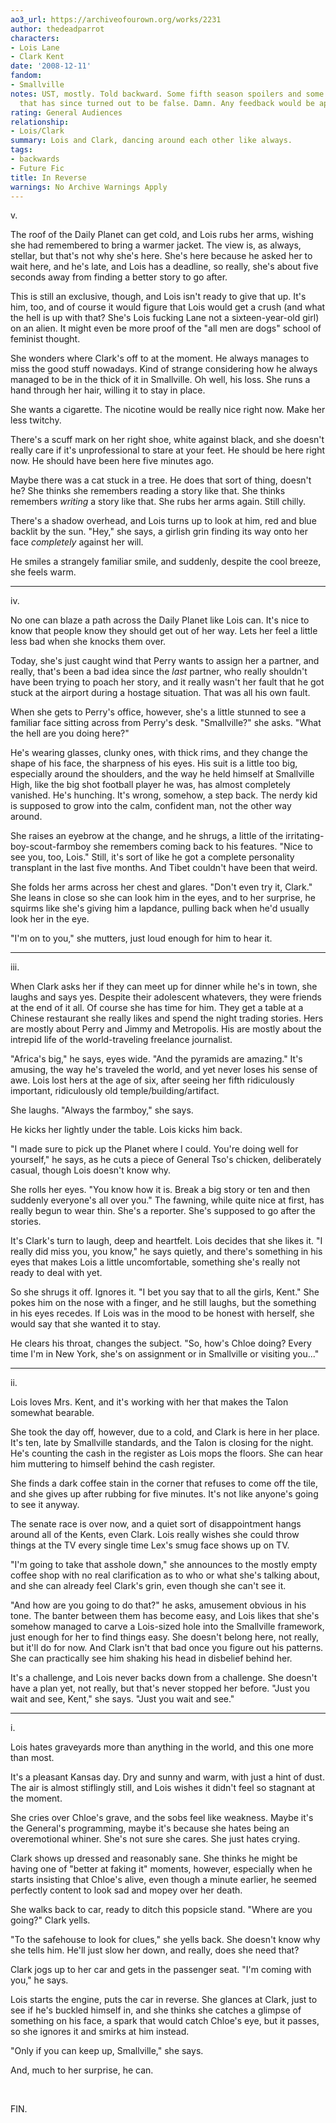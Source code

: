 ```yaml
---
ao3_url: https://archiveofourown.org/works/2231
author: thedeadparrot
characters:
- Lois Lane
- Clark Kent
date: '2008-12-11'
fandom:
- Smallville
notes: UST, mostly. Told backward. Some fifth season spoilers and some speculation
  that has since turned out to be false. Damn. Any feedback would be appreciated.
rating: General Audiences
relationship:
- Lois/Clark
summary: Lois and Clark, dancing around each other like always.
tags:
- backwards
- Future Fic
title: In Reverse
warnings: No Archive Warnings Apply
---
```


v.

The roof of the Daily Planet can get cold, and Lois rubs her arms, wishing she had remembered to bring a warmer jacket. The view is, as always, stellar, but that's not why she's here. She's here because he asked her to wait here, and he's late, and Lois has a deadline, so really, she's about five seconds away from finding a better story to go after.

This is still an exclusive, though, and Lois isn't ready to give that up. It's him, too, and of course it would figure that Lois would get a crush (and what the hell is up with that? She's Lois fucking Lane not a sixteen-year-old girl) on an alien. It might even be more proof of the "all men are dogs" school of feminist thought.

She wonders where Clark's off to at the moment. He always manages to miss the good stuff nowadays. Kind of strange considering how he always managed to be in the thick of it in Smallville. Oh well, his loss. She runs a hand through her hair, willing it to stay in place.

She wants a cigarette. The nicotine would be really nice right now. Make her less twitchy.

There's a scuff mark on her right shoe, white against black, and she doesn't really care if it's unprofessional to stare at your feet. He should be here right now. He should have been here five minutes ago.

Maybe there was a cat stuck in a tree. He does that sort of thing, doesn't he? She thinks she remembers reading a story like that. She thinks remembers *writing* a story like that. She rubs her arms again. Still chilly.

There's a shadow overhead, and Lois turns up to look at him, red and blue backlit by the sun. "Hey," she says, a girlish grin finding its way onto her face *completely* against her will.

He smiles a strangely familiar smile, and suddenly, despite the cool breeze, she feels warm.



---

iv.

No one can blaze a path across the Daily Planet like Lois can. It's nice to know that people know they should get out of her way. Lets her feel a little less bad when she knocks them over.

Today, she's just caught wind that Perry wants to assign her a partner, and really, that's been a bad idea since the *last* partner, who really shouldn't have been trying to poach her story, and it really wasn't her fault that he got stuck at the airport during a hostage situation. That was all his own fault.

When she gets to Perry's office, however, she's a little stunned to see a familiar face sitting across from Perry's desk. "Smallville?" she asks. "What the hell are you doing here?"

He's wearing glasses, clunky ones, with thick rims, and they change the shape of his face, the sharpness of his eyes. His suit is a little too big, especially around the shoulders, and the way he held himself at Smallville High, like the big shot football player he was, has almost completely vanished. He's hunching. It's wrong, somehow, a step back. The nerdy kid is supposed to grow into the calm, confident man, not the other way around.

She raises an eyebrow at the change, and he shrugs, a little of the irritating-boy-scout-farmboy she remembers coming back to his features. "Nice to see you, too, Lois." Still, it's sort of like he got a complete personality transplant in the last five months. And Tibet couldn't have been that weird.

She folds her arms across her chest and glares. "Don't even try it, Clark." She leans in close so she can look him in the eyes, and to her surprise, he squirms like she's giving him a lapdance, pulling back when he'd usually look her in the eye.

"I'm on to you," she mutters, just loud enough for him to hear it.



---

iii.

When Clark asks her if they can meet up for dinner while he's in town, she laughs and says yes. Despite their adolescent whatevers, they were friends at the end of it all. Of course she has time for him. They get a table at a Chinese restaurant she really likes and spend the night trading stories. Hers are mostly about Perry and Jimmy and Metropolis. His are mostly about the intrepid life of the world-traveling freelance journalist.

"Africa's big," he says, eyes wide. "And the pyramids are amazing." It's amusing, the way he's traveled the world, and yet never loses his sense of awe. Lois lost hers at the age of six, after seeing her fifth ridiculously important, ridiculously old temple/building/artifact.

She laughs. "Always the farmboy," she says.

He kicks her lightly under the table. Lois kicks him back.

"I made sure to pick up the Planet where I could. You're doing well for yourself," he says, as he cuts a piece of General Tso's chicken, deliberately casual, though Lois doesn't know why.

She rolls her eyes. "You know how it is. Break a big story or ten and then suddenly everyone's all over you." The fawning, while quite nice at first, has really begun to wear thin. She's a reporter. She's supposed to go after the stories.

It's Clark's turn to laugh, deep and heartfelt. Lois decides that she likes it. "I really did miss you, you know," he says quietly, and there's something in his eyes that makes Lois a little uncomfortable, something she's really not ready to deal with yet.

So she shrugs it off. Ignores it. "I bet you say that to all the girls, Kent." She pokes him on the nose with a finger, and he still laughs, but the something in his eyes recedes. If Lois was in the mood to be honest with herself, she would say that she wanted it to stay.

He clears his throat, changes the subject. "So, how's Chloe doing? Every time I'm in New York, she's on assignment or in Smallville or visiting you..."



---

ii.

Lois loves Mrs. Kent, and it's working with her that makes the Talon somewhat bearable.

She took the day off, however, due to a cold, and Clark is here in her place. It's ten, late by Smallville standards, and the Talon is closing for the night. He's counting the cash in the register as Lois mops the floors. She can hear him muttering to himself behind the cash register.

She finds a dark coffee stain in the corner that refuses to come off the tile, and she gives up after rubbing for five minutes. It's not like anyone's going to see it anyway.

The senate race is over now, and a quiet sort of disappointment hangs around all of the Kents, even Clark. Lois really wishes she could throw things at the TV every single time Lex's smug face shows up on TV.

"I'm going to take that asshole down," she announces to the mostly empty coffee shop with no real clarification as to who or what she's talking about, and she can already feel Clark's grin, even though she can't see it.

"And how are you going to do that?" he asks, amusement obvious in his tone. The banter between them has become easy, and Lois likes that she's somehow managed to carve a Lois-sized hole into the Smallville framework, just enough for her to find things easy. She doesn't belong here, not really, but it'll do for now. And Clark isn't that bad once you figure out his patterns. She can practically see him shaking his head in disbelief behind her.

It's a challenge, and Lois never backs down from a challenge. She doesn't have a plan yet, not really, but that's never stopped her before. "Just you wait and see, Kent," she says. "Just you wait and see."



---

i.

Lois hates graveyards more than anything in the world, and this one more than most.

It's a pleasant Kansas day. Dry and sunny and warm, with just a hint of dust. The air is almost stiflingly still, and Lois wishes it didn't feel so stagnant at the moment.

She cries over Chloe's grave, and the sobs feel like weakness. Maybe it's the General's programming, maybe it's because she hates being an overemotional whiner. She's not sure she cares. She just hates crying.

Clark shows up dressed and reasonably sane. She thinks he might be having one of "better at faking it" moments, however, especially when he starts insisting that Chloe's alive, even though a minute earlier, he seemed perfectly content to look sad and mopey over her death.

She walks back to car, ready to ditch this popsicle stand. "Where are you going?" Clark yells.

"To the safehouse to look for clues," she yells back. She doesn't know why she tells him. He'll just slow her down, and really, does she need that?

Clark jogs up to her car and gets in the passenger seat. "I'm coming with you," he says.

Lois starts the engine, puts the car in reverse. She glances at Clark, just to see if he's buckled himself in, and she thinks she catches a glimpse of something on his face, a spark that would catch Chloe's eye, but it passes, so she ignores it and smirks at him instead.

"Only if you can keep up, Smallville," she says.

And, much to her surprise, he can.

 

FIN.